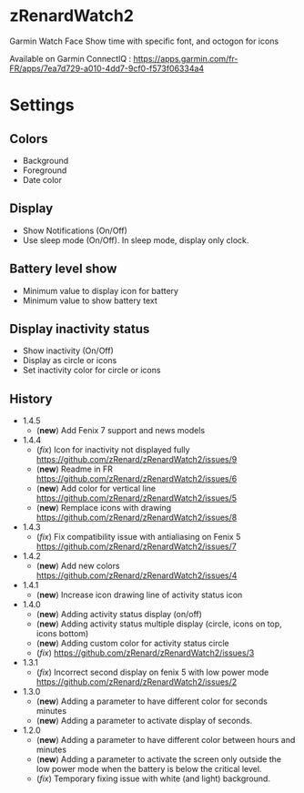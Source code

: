 # zRenardWatch2
Garmin Watch Face
Show time with specific font, and octogon for icons

Available on Garmin ConnectIQ : https://apps.garmin.com/fr-FR/apps/7ea7d729-a010-4dd7-9cf0-f573f06334a4
# Settings

## Colors
* Background
* Foreground
* Date color

## Display
* Show Notifications (On/Off)
* Use sleep mode (On/Off). In sleep mode, display only clock.

## Battery level show
* Minimum value to display icon for battery
* Minimum value to show battery text

## Display inactivity status
* Show inactivity (On/Off)
* Display as circle or icons
* Set inactivity color for circle or icons

## History
* 1.4.5
	* (**new**) Add Fenix 7 support and news models
* 1.4.4
     * (*fix*) Icon for inactivity not displayed fully https://github.com/zRenard/zRenardWatch2/issues/9
     * (**new**) Readme in FR https://github.com/zRenard/zRenardWatch2/issues/6
     * (**new**) Add color for vertical line https://github.com/zRenard/zRenardWatch2/issues/5
     * (**new**) Remplace icons with drawing https://github.com/zRenard/zRenardWatch2/issues/8
* 1.4.3
     * (*fix*) Fix compatibility issue with antialiasing on Fenix 5 https://github.com/zRenard/zRenardWatch2/issues/7
* 1.4.2
     * (**new**) Add new colors https://github.com/zRenard/zRenardWatch2/issues/4
* 1.4.1
     * (**new**) Increase icon drawing line of activity status icon
* 1.4.0
     * (**new**) Adding activity status display (on/off)
     * (**new**) Adding activity status multiple display (circle, icons on top, icons bottom)
     * (**new**) Adding custom color for activity status circle
     * (*fix*) https://github.com/zRenard/zRenardWatch2/issues/3
* 1.3.1
     * (*fix*) Incorrect second display on fenix 5 with low power mode https://github.com/zRenard/zRenardWatch2/issues/2
* 1.3.0
     * (**new**) Adding a parameter to have different color for seconds minutes
     * (**new**) Adding a parameter to activate display of seconds.
* 1.2.0
     * (**new**) Adding a parameter to have different color between hours and minutes
     * (**new**) Adding a parameter to activate the screen only outside the low power mode when the battery is below the critical level.
     * (*fix*) Temporary fixing issue with white (and light) background.


